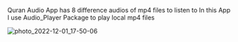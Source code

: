 Quran Audio App has 8 difference audios of mp4 files to listen to 
In this App I use Audio_Player Package to play local mp4 files


![photo_2022-12-01_17-50-06](https://user-images.githubusercontent.com/84217620/205083547-ca4baf16-398f-4924-99f4-f1b3a884292d.jpg)
